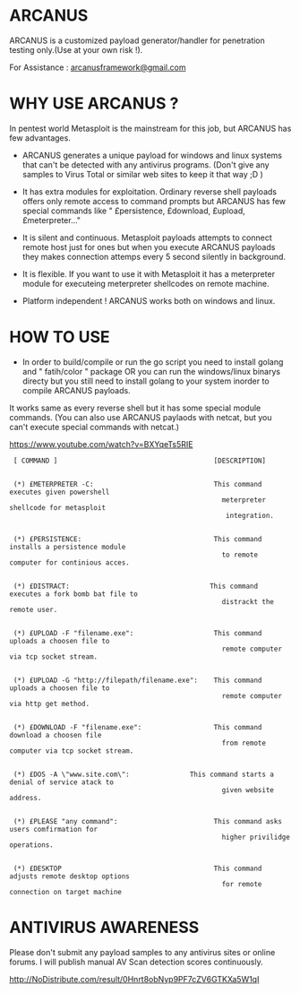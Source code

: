 # ARCANUS
ARCANUS is a customized payload generator/handler for penetration testing only.(Use at your own risk !).

For Assistance : arcanusframework@gmail.com


# WHY USE ARCANUS ?
  In pentest world Metasploit is the mainstream for this job, but ARCANUS has few advantages.
  
- ARCANUS generates a unique payload for windows and linux systems that can't be detected with any antivirus programs. (Don't give any samples to Virus Total or similar web sites to keep it that way ;D )

- It has extra modules for exploitation. Ordinary reverse shell payloads offers only remote access to command prompts but ARCANUS has few special commands like " £persistence, £download, £upload, £meterpreter..."

- It is silent and continuous. Metasploit payloads attempts to connect remote host just for ones but when you execute ARCANUS payloads they makes connection attemps every 5 second silently in background.

- It is flexible. If you want to use it with Metasploit it has a meterpreter module for executeing meterpreter shellcodes on remote machine.

- Platform independent ! ARCANUS works both on windows and linux.


# HOW TO USE 

- In order to build/compile  or run the go script you need to install golang and " fatih/color " package OR you can run the windows/linux binarys directy but you still need to install golang to your system inorder to compile ARCANUS payloads. 


It works same as every reverse shell but it has some special module commands.
(You can also use ARCANUS paylaods with netcat, but you can't execute special commands with netcat.)


https://www.youtube.com/watch?v=BXYqeTs5RIE

   
                                                                                                     
                                                                                                     
                                                                                                     
                                                                                                     
     [ COMMAND ]                                       [DESCRIPTION]                                 
                            
                                                                                                     
     (*) £METERPRETER -C:                              This command executes given powershell        
                                                         meterpreter shellcode for metasploit        
                                                          integration.                               
                                                                                                     
                                                                                                     
     (*) £PERSISTENCE:                                 This command installs a persistence module    
                                                         to remote computer for continious acces.    
                                                                                                     
                                                                                                     
     (*) £DISTRACT:                                   This command executes a fork bomb bat file to
                                                         distrackt the remote user.          
                                                                                                     
                                                                                                     
     (*) £UPLOAD -F "filename.exe":                    This command uploads a choosen file to        
                                                         remote computer via tcp socket stream.      
                                                                                                     
                                                                                                     
     (*) £UPLOAD -G "http://filepath/filename.exe":    This command uploads a choosen file to        
                                                         remote computer via http get method.        
                                                                                                     
                                                                                                     
     (*) £DOWNLOAD -F "filename.exe":                  This command download a choosen file          
                                                         from remote computer via tcp socket stream. 
                                                                                                     
                                                                                                     
     (*) £DOS -A \"www.site.com\":               This command starts a denial of service atack to      
                                                         given website address.            
                                                                                                     
                                                                                                     
     (*) £PLEASE "any command":                        This command asks users comfirmation for      
                                                         higher privilidge operations.               
                                                                                                     
                                                                                                     
     (*) £DESKTOP                                      This command adjusts remote desktop options   
                                                         for remote connection on target machine     
                                                                                                     
                                                                                                     
                                                                                                  
# ANTIVIRUS AWARENESS
  
  Please don't submit any payload samples to any antivirus sites or online forums. I will publish manual AV Scan detection scores continuously.
  
http://NoDistribute.com/result/0Hnrt8obNyp9PF7cZV6GTKXa5W1qI



